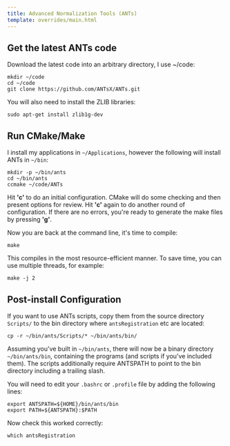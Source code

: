 ```yaml
---
title: Advanced Normalization Tools (ANTs)
template: overrides/main.html
---
```


## Get the latest ANTs code

Download the latest code into an arbitrary directory, I use ~/code:

```console
mkdir ~/code 
cd ~/code
git clone https://github.com/ANTsX/ANTs.git
```
You will also need to install the ZLIB libraries:

```console
sudo apt-get install zlib1g-dev
```

## Run CMake/Make

I install my applications in ```~/Applications```, however the following will install ANTs in ```~/bin```:

```console
mkdir -p ~/bin/ants
cd ~/bin/ants
ccmake ~/code/ANTs
```

Hit __'c'__ to do an initial configuration. CMake will do some checking and then present options for review. Hit __'c'__ again to do another round of configuration. If there are no errors, you're ready to generate the make files by pressing __'g'__.

Now you are back at the command line, it's time to compile:

```console
make
```

This compiles in the most resource-efficient manner. To save time, you can use multiple threads, for example:

```console
make -j 2
```

## Post-install Configuration

If you want to use ANTs scripts, copy them from the source directory ```Scripts/``` to the bin directory where ```antsRegistration``` etc are located:

```console
cp -r ~/bin/ants/Scripts/* ~/bin/ants/bin/
```

Assuming you've built in ```~/bin/ants```, there will now be a binary directory ```~/bin/ants/bin```, containing the programs (and scripts if you've included them). The scripts additionally require ANTSPATH to point to the bin directory including a trailing slash.

You will need to edit your ```.bashrc``` or ```.profile``` file by adding the following lines:

```console
export ANTSPATH=${HOME}/bin/ants/bin
export PATH=${ANTSPATH}:$PATH
```

Now check this worked correctly:

```console
which antsRegistration
```
